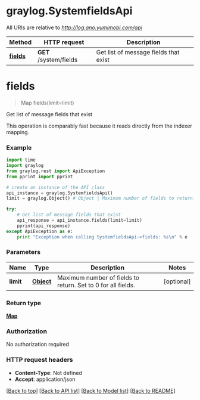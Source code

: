 # graylog.SystemfieldsApi

All URIs are relative to *http://log.ano.yumimobi.com/api*

Method | HTTP request | Description
------------- | ------------- | -------------
[**fields**](SystemfieldsApi.md#fields) | **GET** /system/fields | Get list of message fields that exist


# **fields**
> Map fields(limit=limit)

Get list of message fields that exist

This operation is comparably fast because it reads directly from the indexer mapping.

### Example 
```python
import time
import graylog
from graylog.rest import ApiException
from pprint import pprint

# create an instance of the API class
api_instance = graylog.SystemfieldsApi()
limit = graylog.Object() # Object | Maximum number of fields to return. Set to 0 for all fields. (optional)

try: 
    # Get list of message fields that exist
    api_response = api_instance.fields(limit=limit)
    pprint(api_response)
except ApiException as e:
    print "Exception when calling SystemfieldsApi->fields: %s\n" % e
```

### Parameters

Name | Type | Description  | Notes
------------- | ------------- | ------------- | -------------
 **limit** | [**Object**](.md)| Maximum number of fields to return. Set to 0 for all fields. | [optional] 

### Return type

[**Map**](Map.md)

### Authorization

No authorization required

### HTTP request headers

 - **Content-Type**: Not defined
 - **Accept**: application/json

[[Back to top]](#) [[Back to API list]](../README.md#documentation-for-api-endpoints) [[Back to Model list]](../README.md#documentation-for-models) [[Back to README]](../README.md)

